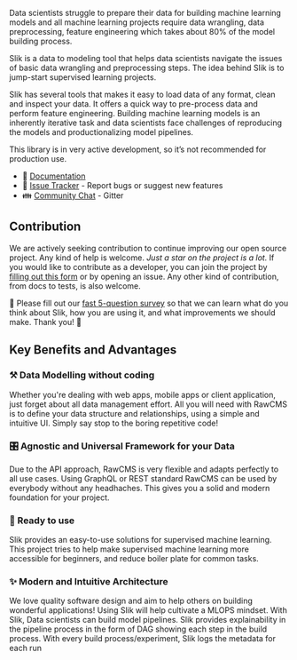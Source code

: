 Data scientists struggle to prepare their data for building machine learning models and all machine learning projects require data wrangling, data preprocessing, feature engineering which takes about 80% of the model building process.

Slik is a data to modeling tool that helps data scientists navigate the issues of basic data wrangling and preprocessing steps. The idea behind Slik is to jump-start supervised learning projects.

Slik has several tools that makes it easy to load data of any format, clean and inspect your data. It offers a quick way to pre-process data and perform feature engineering. Building machine learning models is an inherently iterative task and data scientists face challenges of reproducing the models and productionalizing model pipelines.


This library is in very active development, so it’s not recommended for production use.

- 📖 [Documentation](https://sensei-akin.github.io/slik_python_package/index.html)
- 🐞 [Issue Tracker](https://github.com/arduosoft/RawCMS/issues) - Report bugs or suggest new features
- 👪 [Community Chat](https://gitter.im/arduosoft/RawCMS-Headless-CMS-Aspnet) - Gitter

## Contribution

We are actively seeking contribution to continue improving our open source project. Any kind of help is welcome. *Just a star on the project is a lot.* If you would like to contribute as a developer, you can join the project by [filling out this form](https://forms.gle/dddbHWzcxypN9rpx9) or by opening an issue. Any other kind of contribution, from docs to tests, is also welcome.


📣 Please fill out our [fast 5-question survey](https://forms.gle/wvu1HF9P52ZdXujv6) so that we can learn what do you think about Slik, how you are using it, and what improvements we should make. Thank you! 👯


## Key Benefits and Advantages
### ⚒ Data Modelling without coding
Whether you're dealing with web apps, mobile apps or client application, just forget about all data management effort. All you will need with RawCMS is to define your data structure and relationships, using a simple and intuitive UI. Simply say stop to the boring repetitive code!

### 🎛 Agnostic and Universal Framework for your Data
Due to the API approach, RawCMS is very flexible and adapts perfectly to all use cases. Using GraphQL or REST standard RawCMS can be used by everybody without any headhaches. This gives you a solid and modern foundation for your project. 

### 🚀 Ready to use
Slik provides an easy-to-use solutions for supervised machine learning. This project tries to help make supervised machine learning more accessible for beginners, and reduce boiler plate for common tasks.

### ✨️ Modern and Intuitive Architecture
We love quality software design and aim to help others on building wonderful applications! Using Slik will help cultivate a MLOPS mindset. With Slik, Data scientists can build model pipelines. Slik provides explainability in the pipeline process in the form of DAG showing each step in the build process. With every build process/experiment, Slik logs the metadata for each run
